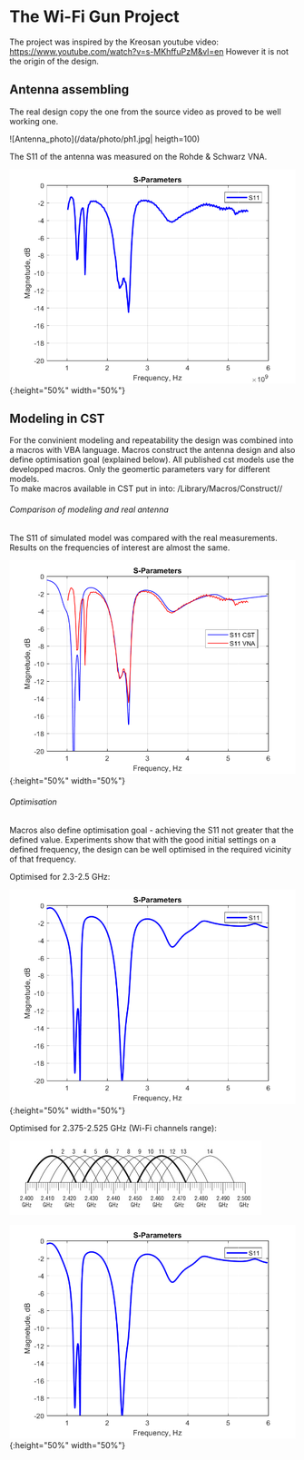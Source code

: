 # The Wi-Fi Gun Project

The project was inspired by the Kreosan youtube video:
https://www.youtube.com/watch?v=s-MKhffuPzM&vl=en
However it is not the origin of the design.

## Antenna assembling
The real design copy the one from the source video as proved to be well working one.

![Antenna_photo](/data/photo/ph1.jpg| heigth=100)

The S11 of the antenna was measured on the Rohde & Schwarz VNA.

![S11_real_antenna](/data/images/WIFI_Gun_default__parameters_V2.png){:height="50%" width="50%"}

## Modeling in CST

For the convinient modeling and repeatability the design was combined into a macros with VBA language.
Macros construct the antenna design and also define optimisation goal (explained below).
All published cst models use the developped macros. Only the geomertic parameters vary for different models.  
To make macros available in CST put in into:
<CST folder>/Library/Macros/Construct/<create some folder>/

###### Comparison of modeling and real antenna
The S11 of simulated model was compared with the real measurements. Results on the frequencies of interest are almost the same. 

![S11_Comparison](/data/images/Compare_CST_VNA.png){:height="50%" width="50%"}

###### Optimisation
Macros also define optimisation goal - achieving the S11 not greater that the defined value.
Experiments show that with the good initial settings on a defined frequency, the design can be well optimised in the required vicinity of that frequency.

Optimised for 2.3-2.5 GHz:

![S11_Comparison](/data/images/S11_CST_Re_Im_2.3-2.5_optimisation.png) {:height="50%" width="50%"}

Optimised for 2.375-2.525 GHz (Wi-Fi channels range):

![S11_Comparison](/data/images/wi-fi_2.4GHz_channel_overlay.jpg)

![S11_Comparison](/data/images/S11_CST_Re_Im_2.3-2.5_optimisation.png){:height="50%" width="50%"}